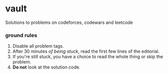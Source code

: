 # vault

Solutions to problems on codeforces, codewars and leetcode


### ground rules

1. Disable all problem tags.
2. After 30 minutes *of being stuck*, read the first few lines of the editorial. 
3. If you're still stuck, you have a choice to read the whole thing or skip the problem.
4. **Do not** look at the solution code.

